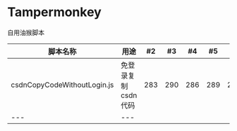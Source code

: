 # Tampermonkey
自用油猴脚本


脚本名称 | 用途 | #2 | #3 | #4 | #5 | #6 | #7 | #8 | #9 | #10 | #11
--- | --- | --- | --- |--- |--- |--- |--- |--- |--- |--- |---
csdnCopyCodeWithoutLogin.js | 免登录复制csdn代码 | 283 | 290 | 286 | 289 | 285 | 287 | 287 | 272 | 276 | 269
--- | ---
